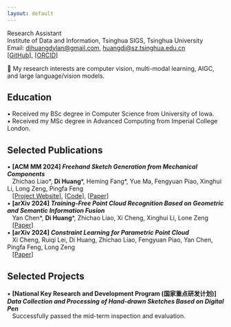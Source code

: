```yaml
---
layout: default
---
```


Research Assistant  
Institute of Data and Information, Tsinghua SIGS, Tsinghua University  
Email: dihuangdylan@gmail.com, huangdi@sz.tsinghua.edu.cn  
\[[GitHub](https://github.com/di-huang)\], \[[ORCID](https://orcid.org/0009-0009-7336-161X)\]

📌 My research interests are computer vision, multi-modal learning, AIGC, and large language/vision models.

## Education
▪️ Received my BSc degree in Computer Science from University of Iowa.  
▪️ Received my MSc degree in Advanced Computing from Imperial College London.

## Selected Publications
▪️ **\[ACM MM 2024\] _Freehand Sketch Generation from Mechanical Components_**  
&nbsp;&nbsp;&nbsp;Zhichao Liao\*, **Di Huang**\*, Heming Fang\*, Yue Ma, Fengyuan Piao, Xinghui Li, Long Zeng, Pingfa Feng  
&nbsp;&nbsp;&nbsp;\[[Project Website](https://mcfreeskegen.github.io/)\], \[[Code](https://github.com/di-huang/Freehand-Sketch-Generation-from-Mechanical-Components/)\], \[[Paper](https://arxiv.org/abs/2408.05966)\]  
▪️ **\[arXiv 2024\] _Training-Free Point Cloud Recognition Based on Geometric and Semantic Information Fusion_**  
&nbsp;&nbsp;&nbsp;Yan Chen\*, **Di Huang**\*, Zhichao Liao, Xi Cheng, Xinghui Li, Lone Zeng  
&nbsp;&nbsp;&nbsp;\[[Paper](https://arxiv.org/abs/2409.04760)\]  
▪️ **\[arXiv 2024\] _Constraint Learning for Parametric Point Cloud_**  
&nbsp;&nbsp;&nbsp;Xi Cheng, Ruiqi Lei, Di Huang, Zhichao Liao, Fengyuan Piao, Yan Chen, Pingfa Feng, Long Zeng  
&nbsp;&nbsp;&nbsp;\[[Paper](https://arxiv.org/abs/2411.07747)\]  

## Selected Projects
▪️ **\[National Key Research and Development Program (国家重点研发计划)\] _Data Collection and Processing of Hand-drawn Sketches Based on Digital Pen_**  
&nbsp;&nbsp;&nbsp;Successfully passed the mid-term inspection and evaluation.

